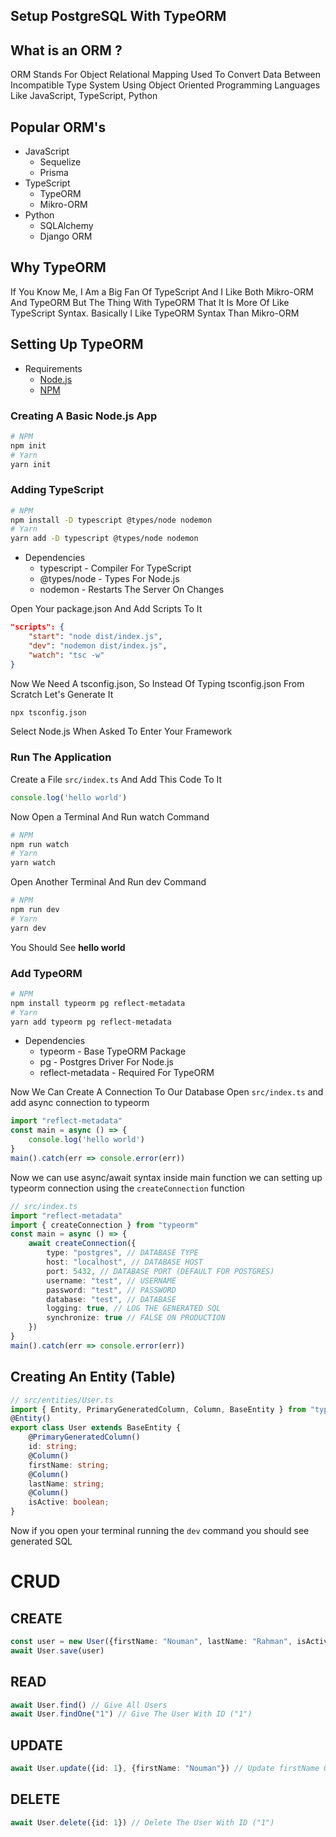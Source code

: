 ## Setup PostgreSQL With TypeORM

## What is an ORM ?
ORM Stands For Object Relational Mapping Used To Convert Data Between Incompatible Type System Using Object Oriented Programming Languages Like JavaScript, TypeScript, Python
## Popular ORM's
* JavaScript
    - Sequelize
    - Prisma
* TypeScript
    - TypeORM
    - Mikro-ORM
* Python
    - SQLAlchemy
    - Django ORM

## Why TypeORM
If You Know Me, I Am a Big Fan Of TypeScript And I Like Both Mikro-ORM And TypeORM But The Thing With TypeORM That It Is More Of Like TypeScript Syntax. Basically I Like TypeORM Syntax Than Mikro-ORM

## Setting Up TypeORM
* Requirements
    - [Node.js](https://nodejs.org)
    - [NPM](https://npmjs.com)

### Creating A Basic Node.js App
```bash
# NPM
npm init
# Yarn
yarn init
```
### Adding TypeScript
```bash
# NPM
npm install -D typescript @types/node nodemon
# Yarn
yarn add -D typescript @types/node nodemon
```
* Dependencies
    - typescript - Compiler For TypeScript
    - @types/node - Types For Node.js
    - nodemon - Restarts The Server On Changes
    
Open Your package.json And Add Scripts To It
```json
"scripts": {
    "start": "node dist/index.js",
    "dev": "nodemon dist/index.js",
    "watch": "tsc -w"
}
```
Now We Need A tsconfig.json, So Instead Of Typing tsconfig.json From Scratch Let's Generate It
```bash
npx tsconfig.json
```
Select Node.js When Asked To Enter Your Framework

### Run The Application
Create a File `src/index.ts` And Add This Code To It
```ts
console.log('hello world')
```
Now Open a Terminal And Run watch Command
```bash
# NPM
npm run watch
# Yarn
yarn watch
```
Open Another Terminal And Run dev Command
```bash
# NPM
npm run dev
# Yarn
yarn dev
```
You Should See **hello world**
### Add TypeORM 
```bash
# NPM
npm install typeorm pg reflect-metadata
# Yarn
yarn add typeorm pg reflect-metadata
```
* Dependencies
    - typeorm - Base TypeORM Package
    - pg - Postgres Driver For Node.js
    - reflect-metadata - Required For TypeORM

Now We Can Create A Connection To Our Database
Open `src/index.ts` and add async connection to typeorm
```ts
import "reflect-metadata"
const main = async () => {
    console.log('hello world')
}
main().catch(err => console.error(err))
```
Now we can use async/await syntax inside main function
we can setting up typeorm connection using the `createConnection` function

```ts
// src/index.ts
import "reflect-metadata"
import { createConnection } from "typeorm"
const main = async () => {
    await createConnection({
        type: "postgres", // DATABASE TYPE
        host: "localhost", // DATABASE HOST
        port: 5432, // DATABASE PORT (DEFAULT FOR POSTGRES)
        username: "test", // USERNAME
        password: "test", // PASSWORD
        database: "test", // DATABASE
        logging: true, // LOG THE GENERATED SQL
        synchronize: true // FALSE ON PRODUCTION
    })
}
main().catch(err => console.error(err))
```

## Creating An Entity (Table)

```ts
// src/entities/User.ts
import { Entity, PrimaryGeneratedColumn, Column, BaseEntity } from "typeorm";
@Entity()
export class User extends BaseEntity {
    @PrimaryGeneratedColumn()
    id: string;
    @Column()
    firstName: string;
    @Column()
    lastName: string;
    @Column()
    isActive: boolean;
}
```

Now if you open your terminal running the `dev` command you should see generated SQL

# CRUD
## CREATE
```ts
const user = new User({firstName: "Nouman", lastName: "Rahman", isActive: true});
await User.save(user)
```
## READ
```ts
await User.find() // Give All Users
await User.findOne("1") // Give The User With ID ("1")
```
## UPDATE
```ts
await User.update({id: 1}, {firstName: "Nouman"}) // Update firstName Of The User With ID ("1")
```
## DELETE
```ts
await User.delete({id: 1}) // Delete The User With ID ("1")
```